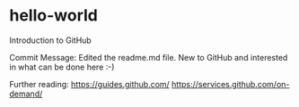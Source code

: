 # hello-world
Introduction to GitHub

Commit Message: Edited the readme.md file.
New to GitHub and interested in what can be done here :-)

Further reading:
https://guides.github.com/
https://services.github.com/on-demand/
